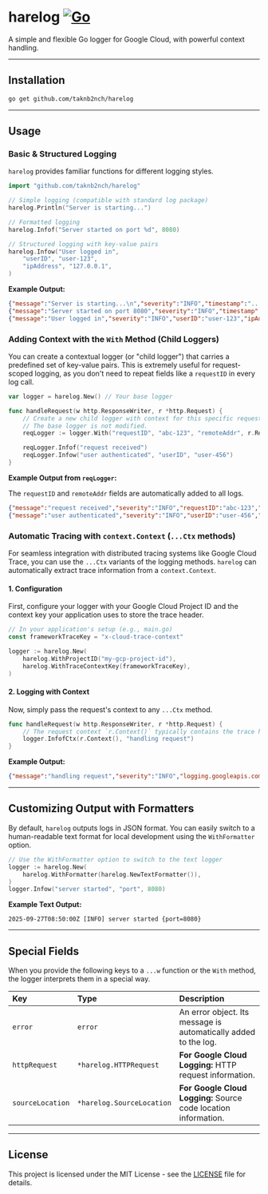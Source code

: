 # harelog [![Go](https://github.com/taknb2nch/harelog/actions/workflows/go.yaml/badge.svg?branch=main)](https://github.com/taknb2nch/harelog/actions/workflows/go.yaml)

A simple and flexible Go logger for Google Cloud, with powerful context handling.

---

## Installation

```bash
go get github.com/taknb2nch/harelog
```

---

## Usage

### Basic & Structured Logging

`harelog` provides familiar functions for different logging styles.

```go
import "github.com/taknb2nch/harelog"

// Simple logging (compatible with standard log package)
harelog.Println("Server is starting...")

// Formatted logging
harelog.Infof("Server started on port %d", 8080)

// Structured logging with key-value pairs
harelog.Infow("User logged in",
    "userID", "user-123",
    "ipAddress", "127.0.0.1",
)
```

**Example Output:**

```json
{"message":"Server is starting...\n","severity":"INFO","timestamp":"..."}
{"message":"Server started on port 8080","severity":"INFO","timestamp":"..."}
{"message":"User logged in","severity":"INFO","userID":"user-123","ipAddress":"127.0.0.1","timestamp":"..."}
```

### Adding Context with the `With` Method (Child Loggers)

You can create a contextual logger (or "child logger") that carries a predefined set of key-value pairs. This is extremely useful for request-scoped logging, as you don't need to repeat fields like a `requestID` in every log call.

```go
var logger = harelog.New() // Your base logger

func handleRequest(w http.ResponseWriter, r *http.Request) {
    // Create a new child logger with context for this specific request.
    // The base logger is not modified.
    reqLogger := logger.With("requestID", "abc-123", "remoteAddr", r.RemoteAddr)

    reqLogger.Infof("request received")
    reqLogger.Infow("user authenticated", "userID", "user-456")
}
```

**Example Output from `reqLogger`:**

The `requestID` and `remoteAddr` fields are automatically added to all logs.

```json
{"message":"request received","severity":"INFO","requestID":"abc-123","remoteAddr":"127.0.0.1:12345",...}
{"message":"user authenticated","severity":"INFO","userID":"user-456","requestID":"abc-123","remoteAddr":"127.0.0.1:12345",...}
```

### Automatic Tracing with `context.Context` (`...Ctx` methods)

For seamless integration with distributed tracing systems like Google Cloud Trace, you can use the `...Ctx` variants of the logging methods. `harelog` can automatically extract trace information from a `context.Context`.

#### 1. Configuration

First, configure your logger with your Google Cloud Project ID and the context key your application uses to store the trace header.

```go
// In your application's setup (e.g., main.go)
const frameworkTraceKey = "x-cloud-trace-context" 

logger := harelog.New(
    harelog.WithProjectID("my-gcp-project-id"),
    harelog.WithTraceContextKey(frameworkTraceKey),
)
```

#### 2. Logging with Context

Now, simply pass the request's context to any `...Ctx` method.

```go
func handleRequest(w http.ResponseWriter, r *http.Request) {
    // The request context `r.Context()` typically contains the trace header.
    logger.InfofCtx(r.Context(), "handling request")
}
```

**Example Output:**

```json
{"message":"handling request","severity":"INFO","logging.googleapis.com/trace":"projects/my-gcp-project-id/traces/...", ...}
```

---

## Customizing Output with Formatters

By default, `harelog` outputs logs in JSON format. You can easily switch to a human-readable text format for local development using the `WithFormatter` option.

```go
// Use the WithFormatter option to switch to the text logger
logger := harelog.New(
    harelog.WithFormatter(harelog.NewTextFormatter()),
)
logger.Infow("server started", "port", 8080)
```

**Example Text Output:**

```
2025-09-27T08:50:00Z [INFO] server started {port=8080}
```

---

## Special Fields

When you provide the following keys to a `...w` function or the `With` method, the logger interprets them in a special way.

| Key | Type | Description |
| :--- | :--- | :--- |
| `error` | `error` | An error object. Its message is automatically added to the log. |
| `httpRequest` | `*harelog.HTTPRequest` | **For Google Cloud Logging:** HTTP request information. |
| `sourceLocation` | `*harelog.SourceLocation` | **For Google Cloud Logging:** Source code location information. |

---

## License

This project is licensed under the MIT License - see the [LICENSE](LICENSE) file for details.